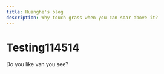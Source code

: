 ```yaml
---
title: Huanghe's blog
description: Why touch grass when you can soar above it?
---
```

# Testing114514
Do you like van you see?
